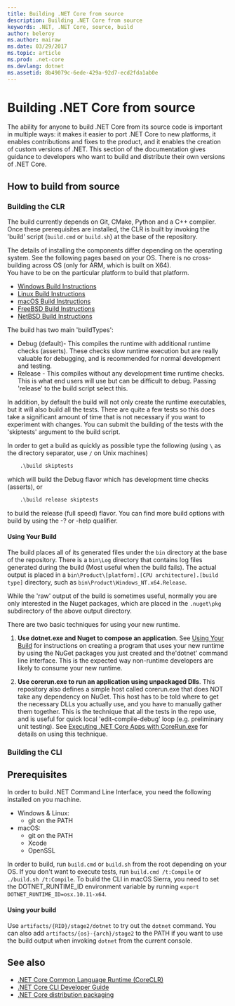 ```yaml
---
title: Building .NET Core from source
description: Building .NET Core from source
keywords: .NET, .NET Core, source, build
author: beleroy
ms.author: mairaw
ms.date: 03/29/2017
ms.topic: article
ms.prod: .net-core
ms.devlang: dotnet
ms.assetid: 8b49079c-6ede-429a-92d7-ecd2fda1ab0e
---
```


# Building .NET Core from source

The ability for anyone to build .NET Core from its source code is important in multiple ways: it makes it easier to port .NET Core to new platforms, it enables contributions and fixes to the product, and it enables the creation of custom versions of .NET.
This section of the documentation gives guidance to developers who want to build and distribute their own versions of .NET Core.

## How to build from source

### Building the CLR

The build currently depends on Git, CMake, Python and a C++ compiler.
Once these prerequisites are installed, the CLR is built by invoking the 'build' script (`build.cmd` or `build.sh`) at the base of the 
repository.

The details of installing the components differ depending on the operating system.  See the following
pages based on your OS.  There is no cross-building across OS (only for ARM, which is built on X64).  
You have to be on the particular platform to build that platform.  

 * [Windows Build Instructions](https://github.com/dotnet/coreclr/blob/master/Documentation/building/windows-instructions.md)
 * [Linux Build Instructions](https://github.com/dotnet/coreclr/blob/master/Documentation/building/linux-instructions.md)
 * [macOS Build Instructions](https://github.com/dotnet/coreclr/blob/master/Documentation/building/osx-instructions.md)
 * [FreeBSD Build Instructions](https://github.com/dotnet/coreclr/blob/master/Documentation/building/freebsd-instructions.md) 
 * [NetBSD Build Instructions](https://github.com/dotnet/coreclr/blob/master/Documentation/building/netbsd-instructions.md)

The build has two main 'buildTypes':

 * Debug (default)- This compiles the runtime with additional runtime checks (asserts).  These checks slow 
   runtime execution but are really valuable for debugging, and is recommended for normal development and testing.  
 * Release - This compiles without any development time runtime checks.  This is what end users will use but 
   can be difficult to debug.   Passing 'release' to the build script select this.  

In addition, by default the build will not only create the runtime executables, but it will also 
build all the tests.   There are quite a few tests so this does take a significant amount of time
that is not necessary if you want to experiment with changes.
You can submit the building of the tests with the 'skiptests' argument to the build script.

In order to get a build as quickly as possible type the following (using `\` as the directory separator, use `/` on Unix machines)
```bat
    .\build skiptests 
```
which will build the Debug flavor which has development time checks (asserts), or 
```bat 
    .\build release skiptests
```
to build the release (full speed) flavor.  You can find more build options with build by using the -? or -help qualifier.   

#### Using Your Build

The build places all of its generated files under the `bin` directory at the base of the repository.   There 
is a `bin\Log` directory that contains log files generated during the build (Most useful when the build fails).
The actual output is placed in a `bin\Product\[platform].[CPU architecture].[build type]` directory, such as `bin\Product\Windows_NT.x64.Release`.

While the 'raw' output of the build is sometimes useful, normally you are only interested in the Nuget packages, which are placed in the `.nuget\pkg` subdirectory of the above output directory.

There are two basic techniques for using your new runtime.

 1. **Use dotnet.exe and Nuget to compose an application**.
    See [Using Your Build](https://github.com/dotnet/coreclr/blob/master/Documentation/workflow/UsingYourBuild.md) for instructions on creating a program that uses your new runtime by using the NuGet packages you just created and the'dotnet' command line interface.  This is the expected way non-runtime developers are likely to consume your new runtime.    

 2. **Use corerun.exe to run an application using unpackaged Dlls**.
    This repository also defines a simple host called corerun.exe that does NOT take any dependency on NuGet.
    This host has to be told where to get the necessary DLLs you actually use, and you have to manually gather them together.
    This is the technique that all the tests in the repo use, and is useful for quick local 'edit-compile-debug' loop (e.g. preliminary unit testing).
    See [Executing .NET Core Apps with CoreRun.exe](https://github.com/dotnet/coreclr/blob/master/Documentation/workflow/UsingCoreRun.md) for details on using this technique.

### Building the CLI

## Prerequisites

In order to build .NET Command Line Interface, you need the following installed on you machine.

* Windows & Linux:
    - git on the PATH
* macOS:
    - git on the PATH
    - Xcode
    - OpenSSL

In order to build, run `build.cmd` or `build.sh` from the root depending on your OS. If you don't want to execute tests, run `build.cmd /t:Compile` or `./build.sh /t:Compile`. To build the CLI in macOS Sierra, you need to set the DOTNET_RUNTIME_ID environment variable by running `export DOTNET_RUNTIME_ID=osx.10.11-x64`.

#### Using your build

Use `artifacts/{RID}/stage2/dotnet` to try out the `dotnet` command. You can also add `artifacts/{os}-{arch}/stage2` to the PATH if you want to use the build output when invoking `dotnet` from the current console.

## See also

* [.NET Core Common Language Runtime (CoreCLR)](https://github.com/dotnet/coreclr/blob/master/README.md)
* [.NET Core CLI Developer Guide](https://github.com/dotnet/cli/blob/master/Documentation/project-docs/developer-guide.md)
* [.NET Core distribution packaging](./distribution-packaging.md)